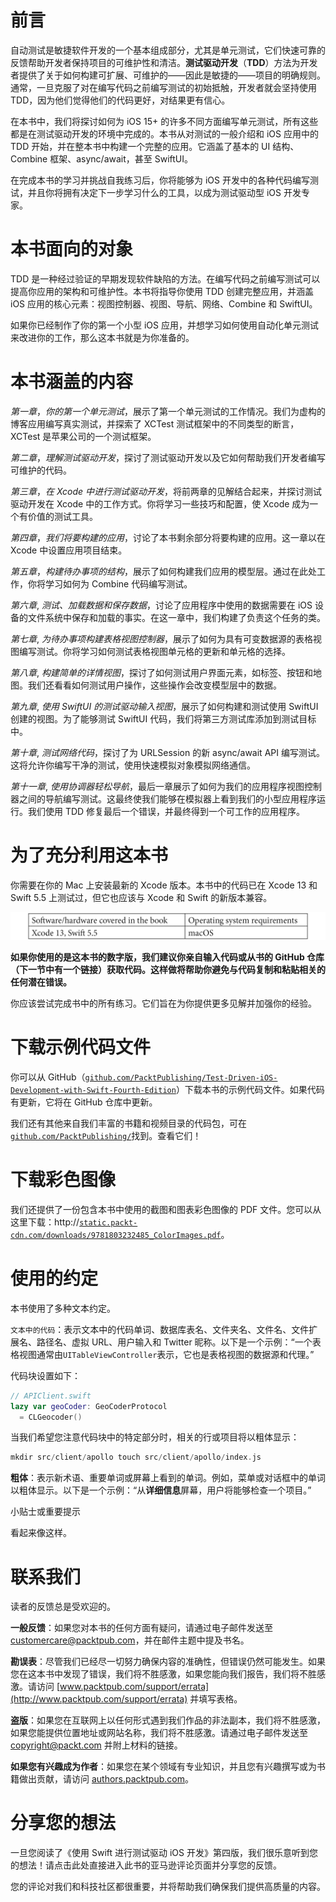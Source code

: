 # 前言

自动测试是敏捷软件开发的一个基本组成部分，尤其是单元测试，它们快速可靠的反馈帮助开发者保持项目的可维护性和清洁。**测试驱动开发**（**TDD**）方法为开发者提供了关于如何构建可扩展、可维护的——因此是敏捷的——项目的明确规则。通常，一旦克服了对在编写代码之前编写测试的初始抵触，开发者就会坚持使用 TDD，因为他们觉得他们的代码更好，对结果更有信心。

在本书中，我们将探讨如何为 iOS 15+ 的许多不同方面编写单元测试，所有这些都是在测试驱动开发的环境中完成的。本书从对测试的一般介绍和 iOS 应用中的 TDD 开始，并在整本书中构建一个完整的应用。它涵盖了基本的 UI 结构、Combine 框架、async/await，甚至 SwiftUI。

在完成本书的学习并挑战自我练习后，你将能够为 iOS 开发中的各种代码编写测试，并且你将拥有决定下一步学习什么的工具，以成为测试驱动型 iOS 开发专家。

# 本书面向的对象

TDD 是一种经过验证的早期发现软件缺陷的方法。在编写代码之前编写测试可以提高你应用的架构和可维护性。本书将指导你使用 TDD 创建完整应用，并涵盖 iOS 应用的核心元素：视图控制器、视图、导航、网络、Combine 和 SwiftUI。

如果你已经制作了你的第一个小型 iOS 应用，并想学习如何使用自动化单元测试来改进你的工作，那么这本书就是为你准备的。

# 本书涵盖的内容

*第一章*，*你的第一个单元测试*，展示了第一个单元测试的工作情况。我们为虚构的博客应用编写真实测试，并探索了 XCTest 测试框架中的不同类型的断言，XCTest 是苹果公司的一个测试框架。

*第二章*，*理解测试驱动开发*，探讨了测试驱动开发以及它如何帮助我们开发者编写可维护的代码。

*第三章*，*在 Xcode 中进行测试驱动开发*，将前两章的见解结合起来，并探讨测试驱动开发在 Xcode 中的工作方式。你将学习一些技巧和配置，使 Xcode 成为一个有价值的测试工具。

*第四章*，*我们将要构建的应用*，讨论了本书剩余部分将要构建的应用。这一章以在 Xcode 中设置应用项目结束。

*第五章*，*构建待办事项的结构*，展示了如何构建我们应用的模型层。通过在此处工作，你将学习如何为 Combine 代码编写测试。

*第六章*, *测试、加载数据和保存数据*，讨论了应用程序中使用的数据需要在 iOS 设备的文件系统中保存和加载的事实。在这一章中，我们构建了负责这个任务的类。

*第七章*, *为待办事项构建表格视图控制器*，展示了如何为具有可变数据源的表格视图编写测试。你将学习如何测试表格视图单元格的更新和单元格的选择。

*第八章*, *构建简单的详情视图*，探讨了如何测试用户界面元素，如标签、按钮和地图。我们还看看如何测试用户操作，这些操作会改变模型层中的数据。

*第九章*, *使用 SwiftUI 的测试驱动输入视图*，展示了如何构建和测试使用 SwiftUI 创建的视图。为了能够测试 SwiftUI 代码，我们将第三方测试库添加到测试目标中。

*第十章*, *测试网络代码*，探讨了为 URLSession 的新 async/await API 编写测试。这将允许你编写干净的测试，使用快速模拟对象模拟网络通信。

*第十一章*, *使用协调器轻松导航*，最后一章展示了如何为我们的应用程序视图控制器之间的导航编写测试。这最终使我们能够在模拟器上看到我们的小型应用程序运行。我们使用 TDD 修复最后一个错误，并最终得到一个可工作的应用程序。

# 为了充分利用这本书

你需要在你的 Mac 上安装最新的 Xcode 版本。本书中的代码已在 Xcode 13 和 Swift 5.5 上测试过，但它也应该与 Xcode 和 Swift 的新版本兼容。

![](img/B18127_Preface_table.png)

**如果你使用的是这本书的数字版，我们建议你亲自输入代码或从书的 GitHub 仓库（下一节中有一个链接）获取代码。这样做将帮助你避免与代码复制和粘贴相关的任何潜在错误。**

你应该尝试完成书中的所有练习。它们旨在为你提供更多见解并加强你的经验。

# 下载示例代码文件

你可以从 GitHub（[`github.com/PacktPublishing/Test-Driven-iOS-Development-with-Swift-Fourth-Edition`](https://github.com/PacktPublishing/Test-Driven-iOS-Development-with-Swift-Fourth-Edition)）下载本书的示例代码文件。如果代码有更新，它将在 GitHub 仓库中更新。

我们还有其他来自我们丰富的书籍和视频目录的代码包，可在[`github.com/PacktPublishing/`](https://github.com/PacktPublishing/)找到。查看它们！

# 下载彩色图像

我们还提供了一份包含本书中使用的截图和图表彩色图像的 PDF 文件。您可以从这里下载：http://[`static.packt-cdn.com/downloads/9781803232485_ColorImages.pdf`](https://static.packt-cdn.com/downloads/9781803232485_ColorImages.pdf)。

# 使用的约定

本书使用了多种文本约定。

`文本中的代码`：表示文本中的代码单词、数据库表名、文件夹名、文件名、文件扩展名、路径名、虚拟 URL、用户输入和 Twitter 昵称。以下是一个示例：“一个表格视图通常由`UITableViewController`表示，它也是表格视图的数据源和代理。”

代码块设置如下：

```swift
// APIClient.swift
lazy var geoCoder: GeoCoderProtocol
  = CLGeocoder()
```

当我们希望您注意代码块中的特定部分时，相关的行或项目将以粗体显示：

```swift
mkdir src/client/apollo touch src/client/apollo/index.js
```

**粗体**：表示新术语、重要单词或屏幕上看到的单词。例如，菜单或对话框中的单词以粗体显示。以下是一个示例：“从**详细信息**屏幕，用户将能够检查一个项目。”

小贴士或重要提示

看起来像这样。

# 联系我们

读者的反馈总是受欢迎的。

**一般反馈**：如果您对本书的任何方面有疑问，请通过电子邮件发送至 customercare@packtpub.com，并在邮件主题中提及书名。

**勘误表**：尽管我们已经尽一切努力确保内容的准确性，但错误仍然可能发生。如果您在这本书中发现了错误，我们将不胜感激，如果您能向我们报告，我们将不胜感激。请访问 [www.packtpub.com/support/errata](http://www.packtpub.com/support/errata) 并填写表格。

**盗版**：如果您在互联网上以任何形式遇到我们作品的非法副本，我们将不胜感激，如果您能提供位置地址或网站名称，我们将不胜感激。请通过电子邮件发送至 copyright@packt.com 并附上材料的链接。

**如果您有兴趣成为作者**：如果您在某个领域有专业知识，并且您有兴趣撰写或为书籍做出贡献，请访问 [authors.packtpub.com](http://authors.packtpub.com)。

# 分享您的想法

一旦您阅读了《使用 Swift 进行测试驱动 iOS 开发》第四版，我们很乐意听到您的想法！请点击此处直接进入此书的亚马逊评论页面并分享您的反馈。

您的评论对我们和科技社区都很重要，并将帮助我们确保我们提供高质量的内容。
